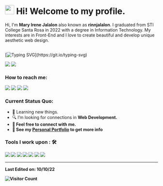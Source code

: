 <h1><img src="https://emojis.slackmojis.com/emojis/images/1531849430/4246/blob-sunglasses.gif?1531849430" width="30"/> Hi! Welcome to my profile.</h1>

Hi, I'm **Mary Irene Jalalon** also known as **rinnjalalon**. I graduated from STI College Santa Rosa in 2022 with a degree in Information Technology. My interests are in Front-End and I love to create beautiful and develop unique aesthetic web design. <br><br>

[![Typing SVG](https://readme-typing-svg.herokuapp.com?color=violet&lines=I'm+Mary+Irene+Jalalon;29+years+old;Fresh+Graduate;Starter+Front-End+Web+Developer;)](https://git.io/typing-svg)

[![](https://img.shields.io/badge/Gmail-shikira1117@gmail.com-red)](mailto:shikira1117@gmail.com) [![](https://img.shields.io/badge/Linkedin-Mary%20Irene%20Jalalon-blue)](https://www.linkedin.com/in/mary-irene-jalalon/)

### How to reach me: 
<a href="mailto: shikira1117@gmail.com">
<img src="https://img.shields.io/badge/-shikira1117%40gmail.com-7B83EB?&style=for-the-badge&logo=Microsoft-outlook&logoColor=white" ></a>  <a  href="https://www.instagram.com/ionictech1/">   <img src="https://img.shields.io/badge/@rinnjalalon-%23E4405F.svg?&style=for-the-badge&logo=instagram&logoColor=white"></a>  <a href="https://www.linkedin.com/in/mary-irene-jalalon/"><img src="https://img.shields.io/badge/maryirenejalalon-%230077B5.svg?&style=for-the-badge&logo=linkedin&logoColor=white" ></a>  <a  href="https://www.rinnjalalon.netlify.app/"><img src="https://img.shields.io/badge/rinnjalalon.github.io-%2312100E.svg?&style=for-the-badge&logo=safari&logoColor=white"></a>

### Current Status Quo:

- 💼 Learning new things.
- 🔍 I’m looking for connections in <strong>Web Development.
- 💬 Feel free to connect with me.
- 👀 See my [Personal Portfolio](https://rinnjalalon.github.io/portfolio/) to get more info

### Tools I work upon : 🛠

<img src="https://img.shields.io/badge/html5-%23E34F26.svg?style=for-the-badge&logo=html5&logoColor=white">   <img src="https://img.shields.io/badge/css3%20-%2314354C.svg?&style=for-the-badge&logo=css3&logoColor=white">   <img src="https://img.shields.io/badge/javascript%20-%23323330.svg?&style=for-the-badge&logo=javascript&logoColor=%23F7DF1E"> <img src="https://img.shields.io/badge/Angular%20-%23DD0031.svg?&style=for-the-badge&logo=angular&logoColor=white"> <img src="https://img.shields.io/badge/git%20-%23F05032.svg?&style=for-the-badge&logo=git&logoColor=white"/> <img src="http://img.shields.io/badge/-VS%20Code-000000?style=for-the-badge&logo=Visual-studio-code&logoColor=blue"> <img src="https://img.shields.io/badge/Canva-%2300C4CC.svg?style=for-the-badge&logo=Canva&logoColor=white">


-----

Last Edited on: 10/10/22

![Visitor Count](https://profile-counter.glitch.me/{rinnjalalon}/count.svg)
